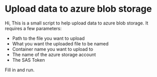# Upload data to azure blob storage

Hi,
This is a small script to help upload data to azure blob storage. It requires a few parameters:

- Path to the file you want to upload
- What you want the uploaded file to be named
- Container name you want to upload to
- The name of the azure storage account
- The SAS Token

Fill in and run.
